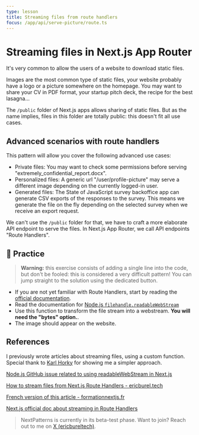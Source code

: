 ```yaml
---
type: lesson
title: Streaming files from route handlers
focus: /app/api/serve-picture/route.ts
---
```


# Streaming files in Next.js App Router


It's very common to allow the users of a website to download static files.

Images are the most common type of static files, your website probably have a logo or a picture somewhere on the homepage.
You may want to share your CV in PDF format, your startup pitch deck, the recipe for the best lasagna...

The `/public` folder of Next.js apps allows sharing of static files. 
But as the name implies, files in this folder are totally public: this doesn't fit all use cases.

## Advanced scenarios with route handlers

This pattern will allow you cover the following advanced use cases:

- Private files: You may want to check some permissions before serving "extremely_confidential_report.docx".
- Personalized files: A generic url "/user/profile-picture" may serve a different image depending on the currently logged-in user.
- Generated files: The State of JavaScript survey backoffice app can generate CSV exports of the responses to the survey. This means we generate the file on the fly depending on the selected survey when we receive an export request.

We can't use the `/public` folder for that, we have to craft a more elaborate API endpoint to serve the files.
In Next.js App Router, we call API endpoints "Route Handlers".

## 🔨 Practice 

> **Warning:** this exercise consists of adding a single line into the code, but don't be fooled: this is considered a very difficult pattern!
> You can jump straight to the solution using the dedicated button.

- If you are not yet familiar with Route Handlers, start by reading the [official documentation](https://nextjs.org/docs/app/building-your-application/routing/route-handlers).
- Read the documentation for [Node.js `filehandle.readableWebStream`](https://nodejs.org/docs/v20.16.0/api/fs.html#filehandlereadablewebstreamoptions)
- Use this function to transform the file stream into a webstream. **You will need the "bytes" option.**.
- The image should appear on the website.


## References

I previously wrote articles about streaming files,
using a custom function. Special thank to [Karl Horky](https://github.com/karlhorky) for showing me a simpler approach.

[Node.js GitHub issue related to using readableWebStream in Next.js](https://github.com/nodejs/node/issues/54041)

[How to stream files from Next.js Route Handlers - ericburel.tech](https://www.ericburel.tech/blog/nextjs-stream-files)

[French version of this article - formationnextjs.fr](https://www.formationnextjs.fr/ressources/route-handlers-et-fichiers)

[Next.js official doc about streaming in Route Handlers](https://nextjs.org/docs/app/building-your-application/routing/route-handlers#streaming)


> NextPatterns is currently in its beta-test phase.
> Want to join? Reach out to me on [X (ericbureltech)](https://x.com/ericbureltech).